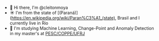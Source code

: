 - 👋 Hi there, I'm @cleitonmoya
- ☀️ I'm from the state of [(Paraná)](https://en.wikipedia.org/wiki/Paran%C3%A1_(state), Brasil and I currently live in Rio
- 📘 I'm studying Machine Learning, Change-Point and Anomaly Detection in my master's at [PESC/COPPE/UFRJ](https://www.cos.ufrj.br/)
